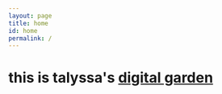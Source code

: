 ```yaml
---
layout: page
title: home
id: home
permalink: /
---
```

<html>
<head>
    <script src="https://code.jquery.com/jquery-3.6.0.min.js" integrity="sha256-/xUj+3OJU5yExlq6GSYGSHk7tPXikynS7ogEvDej/m4=" crossorigin="anonymous"></script>
</head>
<body>
    <h1><div id="arch">this is talyssa's <a class="internal-link" href="/what-is-digital-gardening">digital garden</a></div></h1>
    <script>
        var colours = ["#32AE4D", "#F2CF7D", "#0A2463", "#E46A3A", "#A30000", "#1672AB", "#FFD20A"],
            idx;
        $(document).ready(function(){
            var div = $('#arch'); 
            var chars = div.text().split('');
            div.html('');     
            for(var i=0; i<chars.length; i++) {
                idx = Math.floor(Math.random() * colours.length);
                var span = $('<span>' + chars[i] + '</span>').css("color", colours[idx])
                div.append(span);
            }
        });
    </script>                                
</body>
</html>


<style>
  .wrapper {
    max-width: 46em;
  }
</style>

